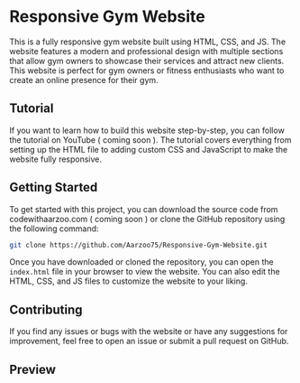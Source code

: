 # Responsive Gym Website
This is a fully responsive gym website built using HTML, CSS, and JS. The website features a modern and professional design with multiple sections that allow gym owners to showcase their services and attract new clients. This website is perfect for gym owners or fitness enthusiasts who want to create an online presence for their gym.

## Tutorial
If you want to learn how to build this website step-by-step, you can follow the tutorial on YouTube ( coming soon ). The tutorial covers everything from setting up the HTML file to adding custom CSS and JavaScript to make the website fully responsive.

## Getting Started
To get started with this project, you can download the source code from codewithaarzoo.com ( coming soon ) or clone the GitHub repository using the following command:

```bash
git clone https://github.com/Aarzoo75/Responsive-Gym-Website.git
```
Once you have downloaded or cloned the repository, you can open the `index.html` file in your browser to view the website. You can also edit the HTML, CSS, and JS files to customize the website to your liking.

## Contributing
If you find any issues or bugs with the website or have any suggestions for improvement, feel free to open an issue or submit a pull request on GitHub.

## Preview
